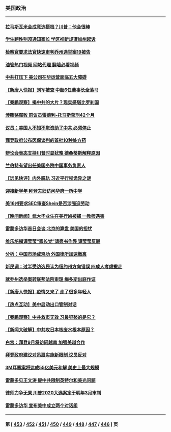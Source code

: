 ### 美国政治
---
#### [拉马斯瓦米会成竞选搭档？川普：他会很棒](../../pages/ncid1078159/n14063620.md?08301245) 
#### [学生跨性别须通知家长 学区推新规遭加州起诉](../../pages/ncid1078159/n14063642.md?08301245) 
#### [检察官要求法官快速审判乔州选举案19被告](../../pages/ncid1078159/n14063522.md?08301245) 
#### [油管热门视频 网站代理 翻墙必看视频](http://138.2.39.72:81/youtube.html?epic-marker?08301245)
#### [中共打压下 美公司在华运营面临五大障碍](../../pages/ncid1078159/n14063519.md?08301245) 
#### [【新唐人快报】刘军被查 中超6任董事长全落马](../../pages/ncid1078159/n14063593.md?08301245) 
#### [【秦鹏观察】揭中共的大片？现实感堪比罗刹国](../../pages/ncid1078159/n14063480.md?08301245) 
#### [涉贿赂腐败 前议员雷德利-托马斯获刑42个月](../../pages/ncid1078159/n14063534.md?08301245) 
#### [议员：美国人不知不觉资助了中共 必须停止](../../pages/ncid1078159/n14063441.md?08301245) 
#### [拜登政府公布医保谈判的首批10种处方药](../../pages/ncid1078159/n14063424.md?08301245) 
#### [辩论会表态支持川普时显犹豫 德桑蒂斯解释原因](../../pages/ncid1078159/n14063445.md?08301245) 
#### [兰伯特有望出任美国务院中国事务负责人](../../pages/ncid1078159/n14063442.md?08301245) 
#### [【远见快评】内外脱轨 习近平行程诡异之谜](../../pages/ncid1078159/n14063415.md?08301245) 
#### [迎接新学年 拜登夫妇访问华府一所中学](../../pages/ncid1078159/n14062964.md?08301245) 
#### [美16州要求SEC审查Shein是否涉强迫劳动](../../pages/ncid1078159/n14063425.md?08301245) 
#### [【晚间新闻】武大毕业生在美行凶被捕 一教师遇害](../../pages/ncid1078159/n14063212.md?08301245) 
#### [雷蒙多访华首日会谈 北京的算盘 美国的担忧](../../pages/ncid1078159/n14063091.md?08301245) 
#### [维乐培揭谭莹莹“家长党”请愿书作弊 谭莹莹反驳](../../pages/ncid1078159/n14063066.md?08301245) 
#### [分析：中国市场成鸡肋 外国律所加速撤离](../../pages/ncid1078159/n14062890.md?08301245) 
#### [新民调：过半受访选民认为纽约州方向错误 四成人考虑搬走](../../pages/ncid1078159/n14063094.md?08301245) 
#### [就乔州选举案转联邦法院审理 梅多斯出庭作证](../../pages/ncid1078159/n14062902.md?08301245) 
#### [【新唐人快报】疫情又来了 走了很多年轻人](../../pages/ncid1078159/n14062953.md?08301245) 
#### [【热点互动】美中启动出口管制对话](../../pages/ncid1078159/n14062960.md?08301245) 
#### [【秦鹏观察】中共救市无效 习最犯愁的是它？](../../pages/ncid1078159/n14062867.md?08301245) 
#### [【新闻大破解】中共攻日本核废水根本原因？](../../pages/ncid1078159/n14062823.md?08301245) 
#### [白宫：拜登9月将访问越南 加强美越合作](../../pages/ncid1078159/n14062903.md?08301245) 
#### [拜登政府建议对吊扇实施新限制 议员反对](../../pages/ncid1078159/n14062845.md?08301245) 
#### [3M耳塞案将达成55亿美元和解 美史上最大规模](../../pages/ncid1078159/n14062888.md?08301245) 
#### [雷蒙多见王文涛 提中共限制英特尔和美光问题](../../pages/ncid1078159/n14062866.md?08301245) 
#### [律师力争无果 川普2020大选案定于明年3月审判](../../pages/ncid1078159/n14062838.md?08301245) 
#### [雷蒙多访华 宣布美中成立两个对话组](../../pages/ncid1078159/n14062830.md?08301245) 

---
#### 第 [ [453](./453.md?08301245) / [452](./452.md?08301245) / [451](./451.md?08301245) / [450](./450.md?08301245) / [449](./449.md?08301245) / [448](./448.md?08301245) / [447](./447.md?08301245) / [446](./446.md?08301245) ] 页
